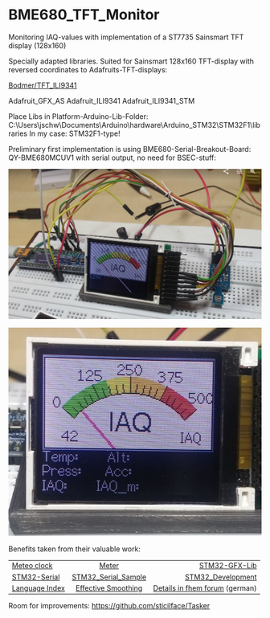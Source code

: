 # BME680_TFT_Monitor
Monitoring IAQ-values with implementation of a ST7735 Sainsmart TFT display (128x160)

Specially adapted libraries. Suited for Sainsmart 128x160 TFT-display with reversed coordinates to Adafruits-TFT-displays:

[Bodmer/TFT_ILI9341](https://github.com/Bodmer/TFT_ILI9341)

Adafruit_GFX_AS
Adafruit_ILI9341
Adafruit_ILI9341_STM

Place Libs in Platform-Arduino-Lib-Folder: C:\Users\jschw\Documents\Arduino\hardware\Arduino_STM32\STM32F1\libraries
In my case: STM32F1-type!

Preliminary first implementation is using BME680-Serial-Breakout-Board: QY-BME680MCUV1 with serial output,
no need for BSEC-stuff:

![Maple-TFT_2](https://raw.githubusercontent.com/juergs/BME680_TFT_Monitor/master/Maple-TFT_2.png)

![Maple-TFT_3](https://raw.githubusercontent.com/juergs/BME680_TFT_Monitor/master/Maple-TFT_3.png)

Benefits taken from their valuable work:

|               |               |       |
| ------------- |:-------------:| -----:|
| [Meteo clock](https://create.arduino.cc/projecthub/edr1924/gorgy-meteo-clock-1bfc49)      | [Meter](https://www.instructables.com/id/Arduino-sketch-for-a-retro-analogue-meter-graphic-/)| [STM32-GFX-Lib](https://github.com/victorpv/Arduino_STM32/tree/master/STM32F1/libraries) |
| [STM32-Serial](http://docs.leaflabs.com/static.leaflabs.com/pub/leaflabs/maple-docs/0.0.12/lang/api/serial.html)      | [STM32_Serial_Sample](https://github.com/rogerclarkmelbourne/Arduino_STM32/blob/master/STM32F1/libraries/A_STM32_Examples/examples/General/BlinkNcount/BlinkNcount.ino)      |   [STM32_Development](http://www.farrellf.com/) |
| [Language Index](http://docs.leaflabs.com/static.leaflabs.com/pub/leaflabs/maple-docs/0.0.12/language-index.html) | [Effective Smoothing](https://www.norwegiancreations.com/2016/08/double-exponential-moving-average-filter-speeding-up-the-ema/)      |    [Details in fhem forum](https://forum.fhem.de/index.php/topic,78619.435.html) (german)|

Room for improvements:
https://github.com/sticilface/Tasker


